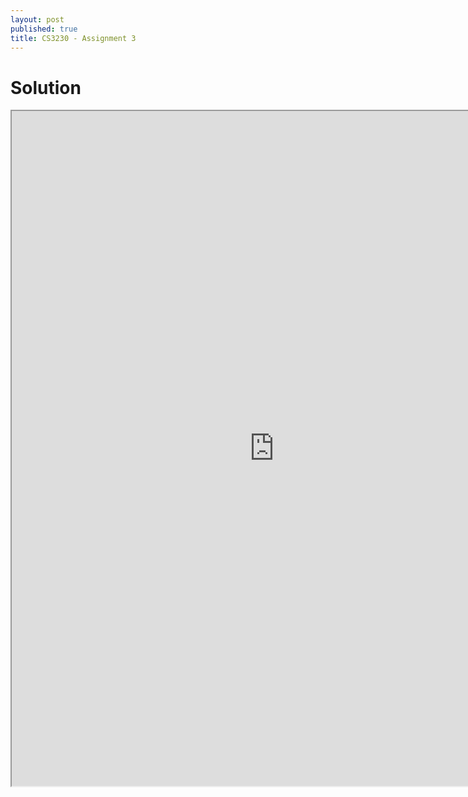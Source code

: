 ```yaml
---
layout: post
published: true
title: CS3230 - Assignment 3
---
```


# Solution
<iframe src="https://drive.google.com/file/d/1Pt7hMKy9rgkWV4wXFCp4ThF54TojRPoa/preview" width="840" height="1080"></iframe>
